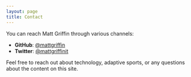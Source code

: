 ```yaml
---
layout: page
title: Contact
---
```


You can reach Matt Griffin through various channels:

- **GitHub**: [@mattgriffin](https://github.com/mattgriffin)
- **Twitter**: [@mattgriffinit](https://twitter.com/mattgriffinit)

Feel free to reach out about technology, adaptive sports, or any questions about the content on this site.